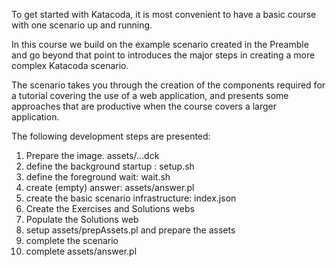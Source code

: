 To get started with Katacoda, it is most convenient to have a basic course with one scenario up and running.

In this course we build on the example scenario created in the Preamble and go beyond that point to introduces the major steps in creating a more complex Katacoda scenario.

The scenario takes you through the creation of the components required for a tutorial covering the use of a web application, and presents some approaches that are productive when the course covers a larger application.

The following development steps are presented:
1. Prepare the image. assets/...dck
1. define the background startup : setup.sh
1. define the foreground wait: wait.sh
1. create (empty) answer: assets/answer.pl
1. create the basic scenario infrastructure: index.json
1. Create the Exercises and Solutions webs
1. Populate the Solutions web
1. setup assets/prepAssets.pl and prepare the assets
1. complete the scenario
1. complete assets/answer.pl

